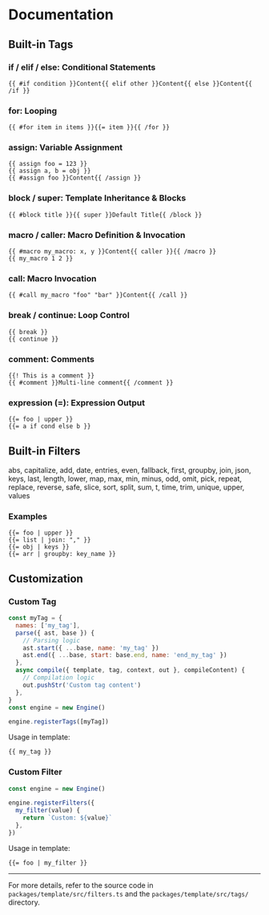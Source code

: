 # Documentation

## Built-in Tags

### **if / elif / else**: Conditional Statements

```jianjia
{{ #if condition }}Content{{ elif other }}Content{{ else }}Content{{ /if }}
```

### **for**: Looping

```jianjia
{{ #for item in items }}{{= item }}{{ /for }}
```

### **assign**: Variable Assignment

```jianjia
{{ assign foo = 123 }}
{{ assign a, b = obj }}
{{ #assign foo }}Content{{ /assign }}
```

### **block / super**: Template Inheritance & Blocks

```jianjia
{{ #block title }}{{ super }}Default Title{{ /block }}
```

### **macro / caller**: Macro Definition & Invocation

```jianjia
{{ #macro my_macro: x, y }}Content{{ caller }}{{ /macro }}
{{ my_macro 1 2 }}
```

### **call**: Macro Invocation

```jianjia
{{ #call my_macro "foo" "bar" }}Content{{ /call }}
```

### **break / continue**: Loop Control

```jianjia
{{ break }}
{{ continue }}
```

### **comment**: Comments

```jianjia
{{! This is a comment }}
{{ #comment }}Multi-line comment{{ /comment }}
```

### **expression (=)**: Expression Output

```jianjia
{{= foo | upper }}
{{= a if cond else b }}
```

## Built-in Filters

abs, capitalize, add, date, entries, even, fallback, first, groupby, join, json, keys, last, length, lower, map, max, min, minus, odd, omit, pick, repeat, replace, reverse, safe, slice, sort, split, sum, t, time, trim, unique, upper, values

### Examples

```jianjia
{{= foo | upper }}
{{= list | join: "," }}
{{= obj | keys }}
{{= arr | groupby: key_name }}
```

## Customization

### Custom Tag

```javascript
const myTag = {
  names: ['my_tag'],
  parse({ ast, base }) {
    // Parsing logic
    ast.start({ ...base, name: 'my_tag' })
    ast.end({ ...base, start: base.end, name: 'end_my_tag' })
  },
  async compile({ template, tag, context, out }, compileContent) {
    // Compilation logic
    out.pushStr('Custom tag content')
  },
}
const engine = new Engine()

engine.registerTags([myTag])
```

Usage in template:

```jianjia
{{ my_tag }}
```

### Custom Filter

```javascript
const engine = new Engine()

engine.registerFilters({
  my_filter(value) {
    return `Custom: ${value}`
  },
})
```

Usage in template:

```jianjia
{{= foo | my_filter }}
```

---

For more details, refer to the source code in `packages/template/src/filters.ts` and the `packages/template/src/tags/` directory.
